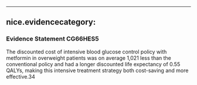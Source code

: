 
---
nice.evidencecategory: 
---

### Evidence Statement CG66HES5
The discounted cost of intensive blood glucose control policy with metformin in overweight
patients was on average 1,021 less than the conventional policy and had a longer discounted
life expectancy of 0.55 QALYs, making this intensive treatment strategy both cost-saving and
more effective.34

